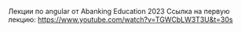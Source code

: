 Лекции по angular от Abanking Education 2023
Ссылка на первую лекцию:
https://www.youtube.com/watch?v=TGWCbLW3T3U&t=30s
